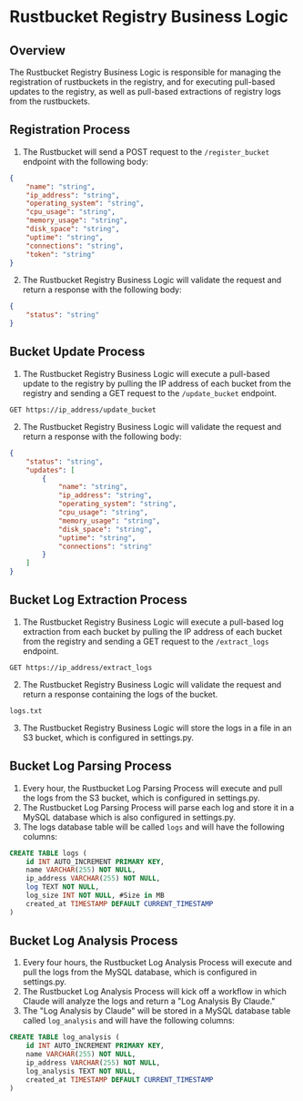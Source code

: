 # Rustbucket Registry Business Logic

## Overview
The Rustbucket Registry Business Logic is responsible for managing the registration of rustbuckets in the registry, and for executing pull-based updates to the registry, as well as pull-based extractions of registry logs from the rustbuckets.

## Registration Process
1. The Rustbucket will send a POST request to the `/register_bucket` endpoint with the following body:
```json
{
    "name": "string",
    "ip_address": "string",
    "operating_system": "string",
    "cpu_usage": "string",
    "memory_usage": "string",
    "disk_space": "string",
    "uptime": "string",
    "connections": "string",
    "token": "string"
}
```
2. The Rustbucket Registry Business Logic will validate the request and return a response with the following body:
```json
{
    "status": "string"
}
```

## Bucket Update Process
1. The Rustbucket Registry Business Logic will execute a pull-based update to the registry by pulling the IP address of each bucket from the registry and sending a GET request to the `/update_bucket` endpoint.
```url
GET https://ip_address/update_bucket
```
2. The Rustbucket Registry Business Logic will validate the request and return a response with the following body:
```json
{
    "status": "string",
    "updates": [
        {
            "name": "string",
            "ip_address": "string",
            "operating_system": "string",
            "cpu_usage": "string",
            "memory_usage": "string",
            "disk_space": "string",
            "uptime": "string",
            "connections": "string"
        }
    ]
}
```

## Bucket Log Extraction Process
1. The Rustbucket Registry Business Logic will execute a pull-based log extraction from each bucket by pulling the IP address of each bucket from the registry and sending a GET request to the `/extract_logs` endpoint.
```url
GET https://ip_address/extract_logs
```
2. The Rustbucket Registry Business Logic will validate the request and return a response containing the logs of the bucket.
```file
logs.txt
```
3. The Rustbucket Registry Business Logic will store the logs in a file in an S3 bucket, which is configured in settings.py. 


## Bucket Log Parsing Process
1. Every hour, the Rustbucket Log Parsing Process will execute and pull the logs from the S3 bucket, which is configured in settings.py.
2. The Rustbucket Log Parsing Process will parse each log and store it in a MySQL database which is also configured in settings.py.
3. The logs database table will be called `logs` and will have the following columns:
```sql
CREATE TABLE logs (
    id INT AUTO_INCREMENT PRIMARY KEY,
    name VARCHAR(255) NOT NULL,
    ip_address VARCHAR(255) NOT NULL,
    log TEXT NOT NULL,
    log_size INT NOT NULL, #Size in MB
    created_at TIMESTAMP DEFAULT CURRENT_TIMESTAMP
)
```


## Bucket Log Analysis Process
1. Every four hours, the Rustbucket Log Analysis Process will execute and pull the logs from the MySQL database, which is configured in settings.py.
2. The Rustbucket Log Analysis Process will kick off a workflow in which Claude will analyze the logs and return a "Log Analysis By Claude."
3. The "Log Analysis by Claude" will be stored in a MySQL database table called `log_analysis` and will have the following columns:
```sql
CREATE TABLE log_analysis (
    id INT AUTO_INCREMENT PRIMARY KEY,
    name VARCHAR(255) NOT NULL,
    ip_address VARCHAR(255) NOT NULL,
    log_analysis TEXT NOT NULL,
    created_at TIMESTAMP DEFAULT CURRENT_TIMESTAMP
)
```

